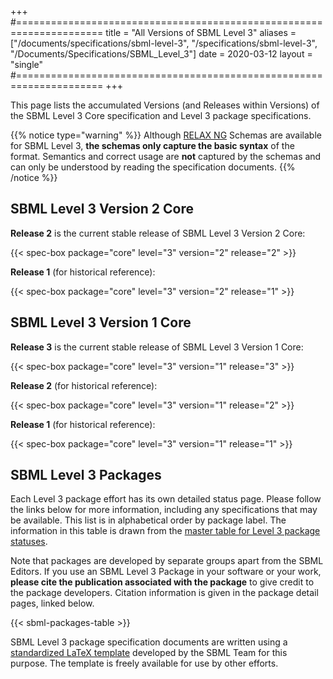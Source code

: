 +++
#=====================================================================
title  = "All Versions of SBML Level 3"
aliases = ["/documents/specifications/sbml-level-3", "/specifications/sbml-level-3", "/Documents/Specifications/SBML_Level_3"]
date   = 2020-03-12
layout = "single"
#=====================================================================
+++

This page lists the accumulated Versions (and Releases within Versions) of the SBML Level&nbsp;3 Core specification and Level&nbsp;3 package specifications.

{{% notice type="warning" %}}
Although [RELAX NG](https://en.wikipedia.org/wiki/RELAX_NG) Schemas are available for SBML Level&nbsp;3, **the schemas only capture the basic syntax** of the format.  Semantics and correct usage are **not** captured by the schemas and can only be understood by reading the specification documents.
{{% /notice %}}


## SBML Level 3 Version 2 Core

**Release 2** is the current stable release of SBML Level 3 Version 2 Core:

{{< spec-box package="core" level="3" version="2" release="2" >}}

**Release 1** (for historical reference):

{{< spec-box package="core" level="3" version="2" release="1" >}}


## SBML Level 3 Version 1 Core

**Release 3** is the current stable release of SBML Level 3 Version 1 Core:

{{< spec-box package="core" level="3" version="1" release="3" >}}

**Release 2** (for historical reference):

{{< spec-box package="core" level="3" version="1" release="2" >}}

**Release 1** (for historical reference):

{{< spec-box package="core" level="3" version="1" release="1" >}}


## SBML Level 3 Packages

Each Level 3 package effort has its own detailed status page. Please follow the links below for more information, including any specifications that may be available. This list is in alphabetical order by package label. The information in this table is drawn from the [master table for Level 3 package statuses](https://docs.google.com/spreadsheets/d/1pa01Z72t1UKrjliAXBhxjjN1nnOf00gXcfm4_pWXOxA).

Note that packages are developed by separate groups apart from the SBML Editors. If you use an SBML Level&nbsp;3 Package in your software or your work, **please cite the publication associated with the package** to give credit to the package developers. Citation information is given in the package detail pages, linked below.

{{< sbml-packages-table >}}

SBML Level 3 package specification documents are written using a [standardized LaTeX template](https://doi.org/10.1186/s13104-017-2788-1) developed by the SBML Team for this purpose. The template is freely available for use by other efforts.
